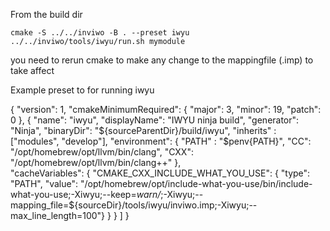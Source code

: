 

From the build dir

	cmake -S ../../inviwo -B . --preset iwyu
	../../inviwo/tools/iwyu/run.sh mymodule

you need to rerun cmake to make any change to the mappingfile (.imp) to take affect 


Example preset to for running iwyu

{
  "version": 1,
  "cmakeMinimumRequired": { "major": 3, "minor": 19, "patch": 0 },
    {
      "name": "iwyu",
      "displayName": "IWYU ninja build",
      "generator": "Ninja",
      "binaryDir": "${sourceParentDir}/build/iwyu",
      "inherits" : ["modules", "develop"],
      "environment": { "PATH" : "$penv{PATH}",
        "CC": "/opt/homebrew/opt/llvm/bin/clang",
        "CXX": "/opt/homebrew/opt/llvm/bin/clang++"
      },  
      "cacheVariables": {
        "CMAKE_CXX_INCLUDE_WHAT_YOU_USE": { 
          "type": "PATH", 
          "value": "/opt/homebrew/opt/include-what-you-use/bin/include-what-you-use;-Xiwyu;--keep=*warn/*;-Xiwyu;--mapping_file=${sourceDir}/tools/iwyu/inviwo.imp;-Xiwyu;--max_line_length=100"}
      }
    }
  ]
}




